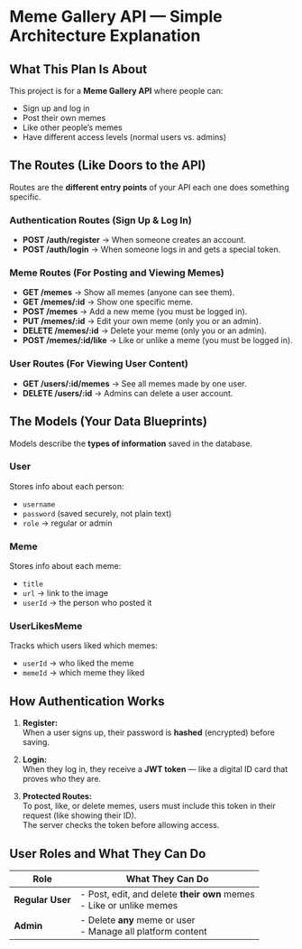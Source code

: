 # Meme Gallery API — Simple Architecture Explanation

## What This Plan Is About

This project is for a **Meme Gallery API** where people can:

- Sign up and log in
- Post their own memes
- Like other people’s memes
- Have different access levels (normal users vs. admins)

## The Routes (Like Doors to the API)

Routes are the **different entry points** of your API each one does something specific.

### Authentication Routes (Sign Up & Log In)

- **POST /auth/register** → When someone creates an account.
- **POST /auth/login** → When someone logs in and gets a special token.

### Meme Routes (For Posting and Viewing Memes)

- **GET /memes** → Show all memes (anyone can see them).
- **GET /memes/:id** → Show one specific meme.
- **POST /memes** → Add a new meme (you must be logged in).
- **PUT /memes/:id** → Edit your own meme (only you or an admin).
- **DELETE /memes/:id** → Delete your meme (only you or an admin).
- **POST /memes/:id/like** → Like or unlike a meme (you must be logged in).

### User Routes (For Viewing User Content)

- **GET /users/:id/memes** → See all memes made by one user.
- **DELETE /users/:id** → Admins can delete a user account.

## The Models (Your Data Blueprints)

Models describe the **types of information** saved in the database.

### **User**

Stores info about each person:

- `username`
- `password` (saved securely, not plain text)
- `role` → regular or admin

### **Meme**

Stores info about each meme:

- `title`
- `url` → link to the image
- `userId` → the person who posted it

### **UserLikesMeme**

Tracks which users liked which memes:

- `userId` → who liked the meme
- `memeId` → which meme they liked

## How Authentication Works

1. **Register:**  
   When a user signs up, their password is **hashed** (encrypted) before saving.

2. **Login:**  
   When they log in, they receive a **JWT token** — like a digital ID card that proves who they are.

3. **Protected Routes:**  
   To post, like, or delete memes, users must include this token in their request (like showing their ID).  
   The server checks the token before allowing access.

## User Roles and What They Can Do

| Role             | What They Can Do                                                       |
| ---------------- | ---------------------------------------------------------------------- |
| **Regular User** | - Post, edit, and delete **their own** memes<br>- Like or unlike memes |
| **Admin**        | - Delete **any** meme or user<br>- Manage all platform content         |
